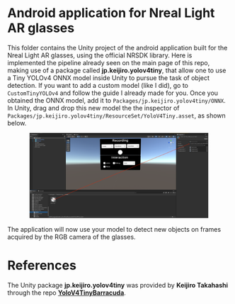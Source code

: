 # Android application for Nreal Light AR glasses

This folder contains the Unity project of the android application built for the Nreal Light AR glasses, using the official NRSDK library. Here is implemented the pipeline already seen on the main page of this repo, making use of a package called **jp.keijiro.yolov4tiny**, that allow one to use a Tiny YOLOv4 ONNX model inside Unity to pursue the task of object detection. If you want to add a custom model (like I did), go to `CustomTinyYOLOv4` and follow the guide I already made for you. Once you obtained the ONNX model, add it to `Packages/jp.keijiro.yolov4tiny/ONNX`. In Unity, drag and drop this new model the the inspector of `Packages/jp.keijiro.yolov4tiny/ResourceSet/YoloV4Tiny.asset`, as shown below.

<p align="center">
  <img src="../docs/img/add_model.png" width="80%" height="auto"/>
</p>

The application will now use your model to detect new objects on frames acquired by the RGB camera of the glasses.

# References

The Unity package **jp.keijiro.yolov4tiny** was provided by **Keijiro Takahashi** through the repo <a href="https://github.com/keijiro/YoloV4TinyBarracuda">**YoloV4TinyBarracuda**</a>.